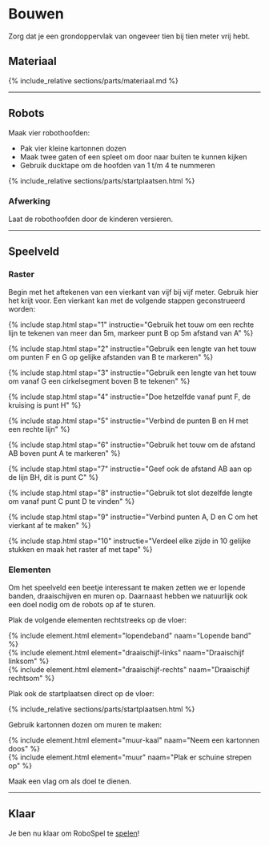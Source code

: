 # <a name="bouwen"></a>Bouwen

Zorg dat je een grondoppervlak van ongeveer tien bij tien meter vrij hebt. 

## Materiaal

{% include_relative sections/parts/materiaal.md %}

-----

## Robots

Maak vier robothoofden:

* Pak vier kleine kartonnen dozen
* Maak twee gaten of een spleet om door naar buiten te kunnen kijken
* Gebruik ducktape om de hoofden van 1 t/m 4 te nummeren

{% include_relative sections/parts/startplaatsen.html %}

### Afwerking

Laat de robothoofden door de kinderen versieren.

-----

## Speelveld

### Raster

Begin met het aftekenen van een vierkant van vijf bij vijf meter.
Gebruik hier het krijt voor.
Een vierkant kan met de volgende stappen geconstrueerd worden:

{% include stap.html stap="1" instructie="Gebruik het touw om een rechte lijn te tekenen van meer dan 5m, markeer punt B op 5m afstand van A" %}

{% include stap.html stap="2" instructie="Gebruik een lengte van het touw om punten F en G op gelijke afstanden van B te markeren" %}

{% include stap.html stap="3" instructie="Gebruik een lengte van het touw om vanaf G een cirkelsegment boven B te tekenen" %}

{% include stap.html stap="4" instructie="Doe hetzelfde vanaf punt F, de kruising is punt H" %}

{% include stap.html stap="5" instructie="Verbind de punten B en H met een rechte lijn" %}

{% include stap.html stap="6" instructie="Gebruik het touw om de afstand AB boven punt A te markeren" %}

{% include stap.html stap="7" instructie="Geef ook de afstand AB aan op de lijn BH, dit is punt C" %}

{% include stap.html stap="8" instructie="Gebruik tot slot dezelfde lengte om vanaf punt C punt D te vinden" %}

{% include stap.html stap="9" instructie="Verbind punten A, D en C om het vierkant af te maken" %}

{% include stap.html stap="10" instructie="Verdeel elke zijde in 10 gelijke stukken en maak het raster af met tape" %}


### Elementen

Om het speelveld een beetje interessant te maken zetten we er lopende banden, draaischijven en muren op.
Daarnaast hebben we natuurlijk ook een doel nodig om de robots op af te sturen.

Plak de volgende elementen rechtstreeks op de vloer:

<div class="row">
<div class="col-xs-4">
{% include element.html element="lopendeband" naam="Lopende band" %}
</div>
<div class="col-xs-4">
{% include element.html element="draaischijf-links" naam="Draaischijf linksom" %}
</div>
<div class="col-xs-4">
{% include element.html element="draaischijf-rechts" naam="Draaischijf rechtsom" %}
</div>
</div>

Plak ook de startplaatsen direct op de vloer:

{% include_relative sections/parts/startplaatsen.html %}

Gebruik kartonnen dozen om muren te maken:

<div class="row">
<div class="col-xs-6">
{% include element.html element="muur-kaal" naam="Neem een kartonnen doos" %}
</div>
<div class="col-xs-6">
{% include element.html element="muur" naam="Plak er schuine strepen op" %}
</div>
</div>

Maak een vlag om als doel te dienen.

-----

## Klaar

Je ben nu klaar om RoboSpel te [spelen](#spelen)!